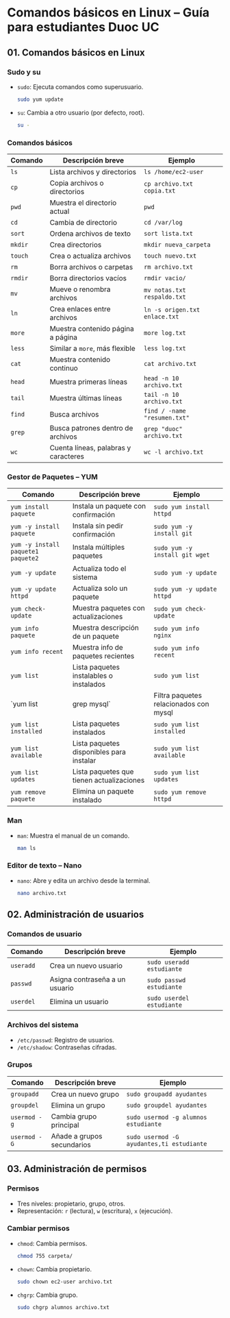 
# Comandos básicos en Linux – Guía para estudiantes Duoc UC

## 01. Comandos básicos en Linux

### Sudo y su
- `sudo`: Ejecuta comandos como superusuario.  
  ```bash
  sudo yum update
  ```
- `su`: Cambia a otro usuario (por defecto, root).  
  ```bash
  su -
  ```

### Comandos básicos

| Comando | Descripción breve | Ejemplo |
|--------|--------------------|---------|
| `ls` | Lista archivos y directorios | `ls /home/ec2-user` |
| `cp` | Copia archivos o directorios | `cp archivo.txt copia.txt` |
| `pwd` | Muestra el directorio actual | `pwd` |
| `cd` | Cambia de directorio | `cd /var/log` |
| `sort` | Ordena archivos de texto | `sort lista.txt` |
| `mkdir` | Crea directorios | `mkdir nueva_carpeta` |
| `touch` | Crea o actualiza archivos | `touch nuevo.txt` |
| `rm` | Borra archivos o carpetas | `rm archivo.txt` |
| `rmdir` | Borra directorios vacíos | `rmdir vacio/` |
| `mv` | Mueve o renombra archivos | `mv notas.txt respaldo.txt` |
| `ln` | Crea enlaces entre archivos | `ln -s origen.txt enlace.txt` |
| `more` | Muestra contenido página a página | `more log.txt` |
| `less` | Similar a `more`, más flexible | `less log.txt` |
| `cat` | Muestra contenido continuo | `cat archivo.txt` |
| `head` | Muestra primeras líneas | `head -n 10 archivo.txt` |
| `tail` | Muestra últimas líneas | `tail -n 10 archivo.txt` |
| `find` | Busca archivos | `find / -name "resumen.txt"` |
| `grep` | Busca patrones dentro de archivos | `grep "duoc" archivo.txt` |
| `wc` | Cuenta líneas, palabras y caracteres | `wc -l archivo.txt` |

### Gestor de Paquetes – YUM

| Comando | Descripción breve | Ejemplo |
|--------|--------------------|---------|
| `yum install paquete` | Instala un paquete con confirmación | `sudo yum install httpd` |
| `yum -y install paquete` | Instala sin pedir confirmación | `sudo yum -y install git` |
| `yum -y install paquete1 paquete2` | Instala múltiples paquetes | `sudo yum -y install git wget` |
| `yum -y update` | Actualiza todo el sistema | `sudo yum -y update` |
| `yum -y update httpd` | Actualiza solo un paquete | `sudo yum -y update httpd` |
| `yum check-update` | Muestra paquetes con actualizaciones | `sudo yum check-update` |
| `yum info paquete` | Muestra descripción de un paquete | `sudo yum info nginx` |
| `yum info recent` | Muestra info de paquetes recientes | `sudo yum info recent` |
| `yum list` | Lista paquetes instalables o instalados | `sudo yum list` |
| `yum list | grep mysql` | Filtra paquetes relacionados con mysql | `sudo yum list | grep mysql` |
| `yum list installed` | Lista paquetes instalados | `sudo yum list installed` |
| `yum list available` | Lista paquetes disponibles para instalar | `sudo yum list available` |
| `yum list updates` | Lista paquetes que tienen actualizaciones | `sudo yum list updates` |
| `yum remove paquete` | Elimina un paquete instalado | `sudo yum remove httpd` |

### Man

- `man`: Muestra el manual de un comando.  
  ```bash
  man ls
  ```

### Editor de texto – Nano

- `nano`: Abre y edita un archivo desde la terminal.  
  ```bash
  nano archivo.txt
  ```

## 02. Administración de usuarios

### Comandos de usuario

| Comando | Descripción breve | Ejemplo |
|--------|--------------------|---------|
| `useradd` | Crea un nuevo usuario | `sudo useradd estudiante` |
| `passwd` | Asigna contraseña a un usuario | `sudo passwd estudiante` |
| `userdel` | Elimina un usuario | `sudo userdel estudiante` |

### Archivos del sistema

- `/etc/passwd`: Registro de usuarios.  
- `/etc/shadow`: Contraseñas cifradas.

### Grupos

| Comando | Descripción breve | Ejemplo |
|--------|--------------------|---------|
| `groupadd` | Crea un nuevo grupo | `sudo groupadd ayudantes` |
| `groupdel` | Elimina un grupo | `sudo groupdel ayudantes` |
| `usermod -g` | Cambia grupo principal | `sudo usermod -g alumnos estudiante` |
| `usermod -G` | Añade a grupos secundarios | `sudo usermod -G ayudantes,ti estudiante` |

## 03. Administración de permisos

### Permisos

- Tres niveles: propietario, grupo, otros.  
- Representación: `r` (lectura), `w` (escritura), `x` (ejecución).  

### Cambiar permisos

- `chmod`: Cambia permisos.  
  ```bash
  chmod 755 carpeta/
  ```

- `chown`: Cambia propietario.  
  ```bash
  sudo chown ec2-user archivo.txt
  ```

- `chgrp`: Cambia grupo.  
  ```bash
  sudo chgrp alumnos archivo.txt
  ```
